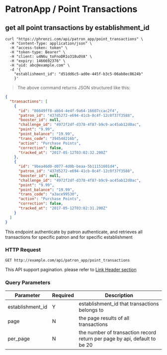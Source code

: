 # PatronApp / Point Transactions

## get all point transactions by establishment_id

```shell
curl "https://phrenzi.com/api/patron_app/point_transactions" \
  -H "Content-Type: application/json" \
  -H "access-token: token" \
  -H "token-type: Bearer" \
  -H "client: u4N6u_toFnoDR1o318uOVA" \
  -H "expiry: 1466692376" \
  -H "uid: abc@example.com" \
  -d '{
    "establishment_id": "d51dd6c5-ad0e-445f-b3c5-06ab8ec8624b"
    }'
```

> The above command returns JSON structured like this:

```json
{
  "transactions": [
    {
      "id": "86649ff8-abb4-4e4f-9a64-16607ccac2f4",
      "patron_id": "437d5272-e694-41cb-8c4f-12c0f37f3588",
      "booster_id": null,
      "challenge_id": "4972f2df-d378-4f87-b9c9-ac45ab12d0ac",
      "point": "9.99",
      "point_balance": "19.99",
      "trans_code": "394548216b",
      "action": "Purchase Points",
      "correction": false,
      "tracked_at": "2017-05-12T03:02:32.200Z"
    },
    {
      "id": "9bea46d0-d077-4d0b-beaa-5b11151601d4",
      "patron_id": "437d5272-e694-41cb-8c4f-12c0f37f3588",
      "booster_id": null,
      "challenge_id": "4972f2df-d378-4f87-b9c9-ac45ab12d0ac",
      "point": "9.99",
      "point_balance": "19.99",
      "trans_code": "a3ace99530",
      "action": "Purchase Points",
      "correction": false,
      "tracked_at": "2017-05-12T03:02:31.200Z"
    }
  ]
}
```

This endpoint authenticate by patron authenticate, and retrieves all transactions for specific patron and for specific establishment

### HTTP Request

`GET http://example.com/api/patron_app/point_transactions`

<aside class="info">This API support pagination. please refer to <a
href="#link-header-result-pagination">Link Header section</a></aside>

### Query Parameters

Parameter | Required | Description
--------- | ----------- | ----------
establishment_id | Y | establishment_id that transactions belongs to
page | N | the page results of all transactions
per_page | N | the number of transaction record return per page by api, default to be 20

